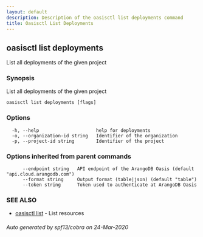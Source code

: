 ```yaml
---
layout: default
description: Description of the oasisctl list deployments command
title: Oasisctl List Deployments
---
```

## oasisctl list deployments

List all deployments of the given project

### Synopsis

List all deployments of the given project

```
oasisctl list deployments [flags]
```

### Options

```
  -h, --help                     help for deployments
  -o, --organization-id string   Identifier of the organization
  -p, --project-id string        Identifier of the project
```

### Options inherited from parent commands

```
      --endpoint string   API endpoint of the ArangoDB Oasis (default "api.cloud.arangodb.com")
      --format string     Output format (table|json) (default "table")
      --token string      Token used to authenticate at ArangoDB Oasis
```

### SEE ALSO

* [oasisctl list](oasisctl-list.md)	 - List resources

###### Auto generated by spf13/cobra on 24-Mar-2020
